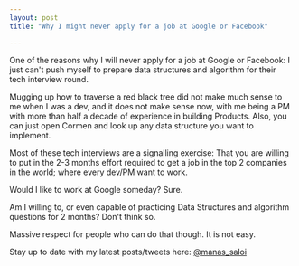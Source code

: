 ```yaml
---
layout: post
title: "Why I might never apply for a job at Google or Facebook"

---
```


One of the reasons why I will never apply for a job at Google or Facebook: I just can't push myself to prepare data structures and algorithm for their tech interview round.

Mugging up how to traverse a red black tree did not make much sense to me when I was a dev, and it does not make sense now, with me being a PM with more than half a decade of experience in building Products. Also, you can just open Cormen and look up any data structure you want to implement.

Most of these tech interviews are a signalling exercise: That you are willing to put in the 2-3 months effort required to get a job in the top 2 companies in the world; where every dev/PM want to work.

Would I like to work at Google someday? Sure.

Am I willing to, or even capable of practicing Data Structures and algorithm questions for 2 months? Don't think so.

Massive respect for people who can do that though. It is not easy. 

Stay up to date with my latest posts/tweets here: [@manas_saloi](http://twitter.com/manas_saloi)
